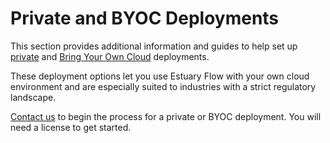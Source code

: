 
# Private and BYOC Deployments

This section provides additional information and guides to help set up [private](../getting-started/deployment-options.md#private-deployment) and [Bring Your Own Cloud](../getting-started/deployment-options.md#byoc-bring-your-own-cloud) deployments.

These deployment options let you use Estuary Flow with your own cloud environment and are especially suited to industries with a strict regulatory landscape.

[Contact us](mailto:support@estuary.dev) to begin the process for a private or BYOC deployment. You will need a license to get started.
